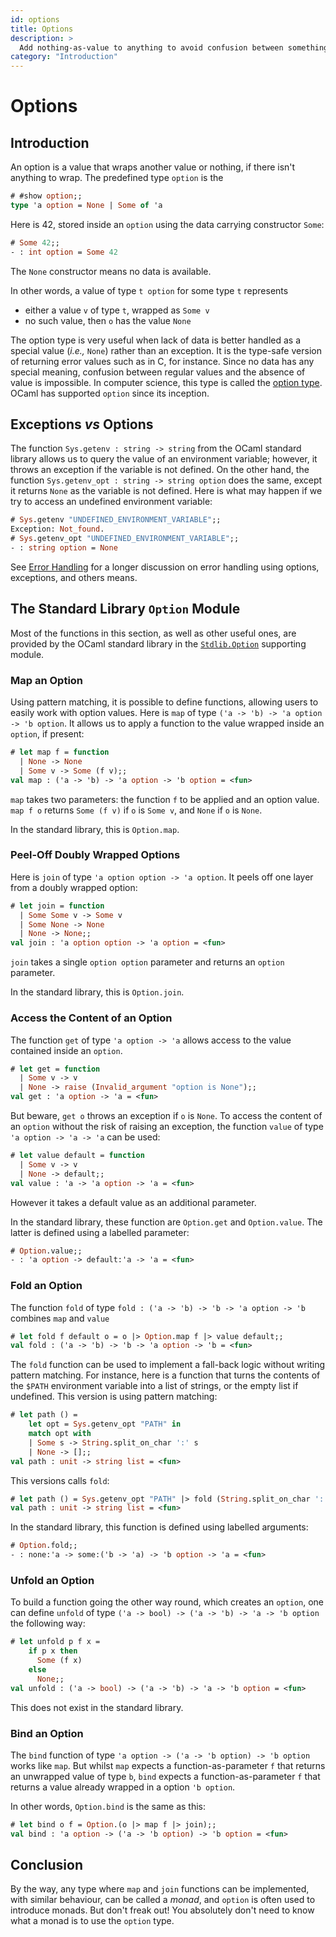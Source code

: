 ```yaml
---
id: options
title: Options
description: >
  Add nothing-as-value to anything to avoid confusion between something and “no such thing“.
category: "Introduction"
---
```


# Options

## Introduction

An option is a value that wraps another value or nothing, if there isn't anything to wrap. The predefined type `option` is the 
<!-- $MDX non-deterministic=command -->
```ocaml
# #show option;;
type 'a option = None | Some of 'a
```

Here is 42, stored inside an `option` using the data carrying constructor
`Some`:

```ocaml
# Some 42;;
- : int option = Some 42
```

The `None` constructor means no data is available.

In other words, a value of type `t option` for some type `t` represents
* either a value `v` of type `t`, wrapped as `Some v`
* no such value, then `o` has the value `None`

The option type is very useful when lack of data is better handled as a special value (_i.e.,_ `None`) rather than an exception. It is the type-safe version of returning error values such as in C, for instance. Since no data has any special meaning, confusion between regular values and the absence of value is impossible. In computer science, this type is called the [option
type](https://en.wikipedia.org/wiki/Option_type). OCaml has supported `option` since its inception.

## Exceptions _vs_ Options

The function `Sys.getenv : string -> string` from the OCaml standard library
allows us to query the value of an environment variable; however, it throws an exception if the variable is not defined. On the other hand, the function
`Sys.getenv_opt : string -> string option` does the same, except it returns
`None` as the variable is not defined. Here is what may happen if we try to
access an undefined environment variable:
```ocaml
# Sys.getenv "UNDEFINED_ENVIRONMENT_VARIABLE";;
Exception: Not_found.
# Sys.getenv_opt "UNDEFINED_ENVIRONMENT_VARIABLE";;
- : string option = None
```

See [Error Handling](/docs/error-handling) for a longer discussion on error handling using options, exceptions, and others means.

## The Standard Library `Option` Module

Most of the functions in this section, as well as other useful ones, are provided by the OCaml standard library in the [`Stdlib.Option`](https://ocaml.org/api/Option.html) supporting module.

### Map an Option

Using pattern matching, it is possible to define functions, allowing users to easily work with option values. Here is `map` of type `('a -> 'b) -> 'a option -> 'b option`. It allows us to apply a function to the value wrapped inside an `option`, if present:
```ocaml
# let map f = function
  | None -> None
  | Some v -> Some (f v);;
val map : ('a -> 'b) -> 'a option -> 'b option = <fun>
```

`map` takes two parameters: the function `f` to be applied and an option value. `map f o` returns `Some (f v)` if `o` is `Some v`, and `None` if `o` is `None`.

In the standard library, this is `Option.map`.

### Peel-Off Doubly Wrapped Options

Here is `join` of type `'a option option -> 'a option`. It peels off one layer from a doubly wrapped option:

```ocaml
# let join = function
  | Some Some v -> Some v
  | Some None -> None
  | None -> None;;
val join : 'a option option -> 'a option = <fun>
```
`join` takes a single `option option` parameter and returns an `option`
parameter.

In the standard library, this is `Option.join`.

### Access the Content of an Option

The function `get` of type `'a option -> 'a` allows access to the value contained inside an `option`.
```ocaml
# let get = function
  | Some v -> v
  | None -> raise (Invalid_argument "option is None");;
val get : 'a option -> 'a = <fun>
```
But beware, `get o` throws an exception if `o` is `None`. To access the content of an `option` without the risk of raising an exception, the function `value` of type `'a option -> 'a -> 'a` can be used:
```ocaml
# let value default = function
  | Some v -> v
  | None -> default;;
val value : 'a -> 'a option -> 'a = <fun>
```
However it takes a default value as an additional parameter.

In the standard library, these function are `Option.get` and `Option.value`. The latter is defined using a labelled parameter:
```ocaml
# Option.value;;
- : 'a option -> default:'a -> 'a = <fun>
```

### Fold an Option

The function `fold` of type `fold : ('a -> 'b) -> 'b -> 'a option -> 'b` combines `map` and `value`
```ocaml
# let fold f default o = o |> Option.map f |> value default;;
val fold : ('a -> 'b) -> 'b -> 'a option -> 'b = <fun>
```

The `fold` function can be used to implement a fall-back logic without writing pattern matching. For instance, here is a function that turns the contents of the `$PATH` environment variable into a list of strings, or the empty list if undefined. This version is using pattern matching:
```ocaml
# let path () =
    let opt = Sys.getenv_opt "PATH" in
    match opt with
    | Some s -> String.split_on_char ':' s
    | None -> [];;
val path : unit -> string list = <fun>
```

This versions calls `fold`:
```ocaml
# let path () = Sys.getenv_opt "PATH" |> fold (String.split_on_char ':') [];;
val path : unit -> string list = <fun>
```

In the standard library, this function is defined using labelled arguments:
```ocaml
# Option.fold;;
- : none:'a -> some:('b -> 'a) -> 'b option -> 'a = <fun>
```

### Unfold an Option

To build a function going the other way round, which creates an `option`, one can define `unfold` of type `('a -> bool) -> ('a -> 'b) -> 'a -> 'b option` the following way:
```ocaml
# let unfold p f x =
    if p x then
      Some (f x)
    else
      None;;
val unfold : ('a -> bool) -> ('a -> 'b) -> 'a -> 'b option = <fun>
```

This does not exist in the standard library.

### Bind an Option

The `bind` function of type `'a option -> ('a -> 'b option) -> 'b option` works like `map`. But whilst `map` expects a function-as-parameter `f` that returns an unwrapped value of type `b`, `bind` expects a function-as-parameter `f` that returns a value already wrapped in a option `'b option`.

In other words, `Option.bind` is the same as this:
```ocaml
# let bind o f = Option.(o |> map f |> join);;
val bind : 'a option -> ('a -> 'b option) -> 'b option = <fun>
```

## Conclusion

By the way, any type where `map` and `join` functions can be implemented, with similar behaviour, can be called a _monad_, and `option` is often used to introduce monads. But don't freak out! You absolutely don't need to know what a monad is to use the `option` type.

